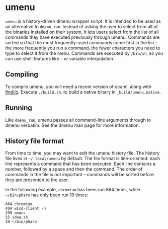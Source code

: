 umenu
=====

`umenu` is a history-driven dmenu wrapper script. It is intended to be used as an
alternative to `dmenu_run`. Instead of asking the user to select from all of the
binaries installed on their system, it lets users select from the list of all
commands they have executed previously through umenu. Commands are sorted so
that the most frequently-used commands come first in the list &ndash; the more
frequently you run a command, the fewer characters you need to type to select it
from the menu. Commands are executed by `/bin/sh`, so you can use shell features
like `~` or variable interpolation.


Compiling
---------

To compile umenu, you will need a recent version of ocaml, along with
[findlib](http://projects.camlcity.org/projects/findlib.html). Execute `./build.sh`.
to build a native binary in `_build/umenu.native`.


Running
-------

Like `dmenu_run`, umenu passes all command-line arguments through to dmenu verbatim.
See the dmenu man page for more information.


History file format
-------------------

From time to time, you may want to edit the umenu history file. The history file
lives in `~/.local/umenu` by default. The file format is line-oriented: each line
represents a command that has been executed. Each line contains a number, followed
by a space and then the command. The order of commands in the file is not important
&ndash; commands will be sorted before they are presented to the user.

In the following example, `chromium` has been run 864 times, while `~/bin/pharo`
has only been run 19 times:

    864 chromium
    404 wicd-client -n
    199 emacs
    55 idea.sh
    19 ~/bin/pharo
